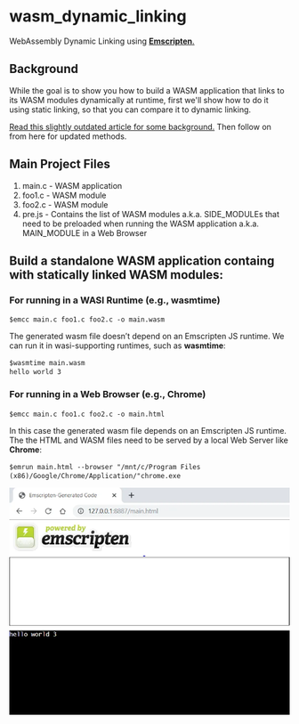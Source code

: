 # wasm_dynamic_linking
WebAssembly Dynamic Linking using [**Emscripten**.](https://emscripten.org/index.html)

## Background

While the goal is to show you how to build a WASM application that links to its WASM modules dynamically at runtime, first we'll show how to do it using static linking, so that you can compare it to dynamic linking.

[Read this slightly outdated article for some background.](https://yushulx.medium.com/webassembly-building-standalone-and-dynamic-linking-modules-in-windows-bd4492d0688f) Then follow on from here for updated methods.

## Main Project Files
1. main.c - WASM application
2. foo1.c - WASM module
3. foo2.c - WASM module
4. pre.js - Contains the list of WASM modules a.k.a. SIDE_MODULEs that need to be preloaded when running the WASM application a.k.a. MAIN_MODULE in a Web Browser

## Build a standalone WASM application containg with statically linked WASM modules:

### For running in a WASI Runtime (e.g., **wasmtime**)
```
$emcc main.c foo1.c foo2.c -o main.wasm
```
The generated wasm file doesn’t depend on an Emscripten JS runtime. We can run it in wasi-supporting runtimes, such as **wasmtime**:

```
$wasmtime main.wasm 
hello world 3
```
### For running in a Web Browser (e.g., **Chrome**)
```
$emcc main.c foo1.c foo2.c -o main.html
```
In this case the generated wasm file depends on an Emscripten JS runtime. The the HTML and WASM files need to be served by a local Web Server like **Chrome**:

```
$emrun main.html --browser "/mnt/c/Program Files (x86)/Google/Chrome/Application/"chrome.exe
```
![Web Browser Output image is supposed to appear here](images/browser.png "Web Browser Output")
